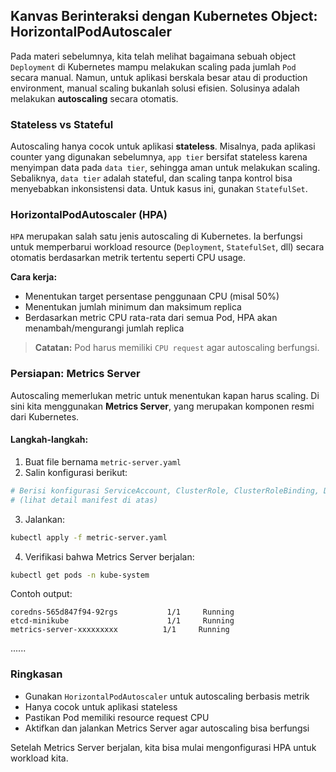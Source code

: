 ## Kanvas Berinteraksi dengan Kubernetes Object: HorizontalPodAutoscaler

Pada materi sebelumnya, kita telah melihat bagaimana sebuah object `Deployment` di Kubernetes mampu melakukan scaling pada jumlah `Pod` secara manual. Namun, untuk aplikasi berskala besar atau di production environment, manual scaling bukanlah solusi efisien. Solusinya adalah melakukan **autoscaling** secara otomatis.

### Stateless vs Stateful

Autoscaling hanya cocok untuk aplikasi **stateless**. Misalnya, pada aplikasi counter yang digunakan sebelumnya, `app tier` bersifat stateless karena menyimpan data pada `data tier`, sehingga aman untuk melakukan scaling. Sebaliknya, `data tier` adalah stateful, dan scaling tanpa kontrol bisa menyebabkan inkonsistensi data. Untuk kasus ini, gunakan `StatefulSet`.

### HorizontalPodAutoscaler (HPA)

`HPA` merupakan salah satu jenis autoscaling di Kubernetes. Ia berfungsi untuk memperbarui workload resource (`Deployment`, `StatefulSet`, dll) secara otomatis berdasarkan metrik tertentu seperti CPU usage.

**Cara kerja:**
- Menentukan target persentase penggunaan CPU (misal 50%)
- Menentukan jumlah minimum dan maksimum replica
- Berdasarkan metric CPU rata-rata dari semua Pod, HPA akan menambah/mengurangi jumlah replica

> **Catatan:** Pod harus memiliki `CPU request` agar autoscaling berfungsi.

### Persiapan: Metrics Server
Autoscaling memerlukan metric untuk menentukan kapan harus scaling. Di sini kita menggunakan **Metrics Server**, yang merupakan komponen resmi dari Kubernetes.

#### Langkah-langkah:
1. Buat file bernama `metric-server.yaml`
2. Salin konfigurasi berikut:

```yaml
# Berisi konfigurasi ServiceAccount, ClusterRole, ClusterRoleBinding, Deployment, Service, APIService
# (lihat detail manifest di atas)
```

3. Jalankan:
```bash
kubectl apply -f metric-server.yaml
```

4. Verifikasi bahwa Metrics Server berjalan:
```bash
kubectl get pods -n kube-system
```
Contoh output:
```
coredns-565d847f94-92rgs           1/1     Running
etcd-minikube                      1/1     Running
metrics-server-xxxxxxxxx          1/1     Running
```

......

### Ringkasan
- Gunakan `HorizontalPodAutoscaler` untuk autoscaling berbasis metrik
- Hanya cocok untuk aplikasi stateless
- Pastikan Pod memiliki resource request CPU
- Aktifkan dan jalankan Metrics Server agar autoscaling bisa berfungsi

Setelah Metrics Server berjalan, kita bisa mulai mengonfigurasi HPA untuk workload kita.

